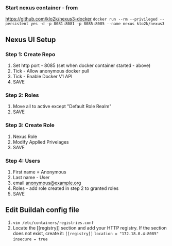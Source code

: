 ### Start nexus container - from 
https://github.com/klo2k/nexus3-docker
`docker run --rm --privileged --persistent yes -d -p 8081:8081 -p 8085:8085 --name nexus klo2k/nexus3`

## Nexus UI Setup
### Step 1: Create Repo
1. Set http port - 8085 (set when docker container started - above)
2. Tick - Allow anonymous docker pull
3. Tick - Enable Docker V1 API
4. SAVE

### Step 2: Roles
1. Move all to active except "Default Role Realm"
2. SAVE

### Step 3: Create Role
1. Nexus Role
2. Modify Applied Privelages
3. SAVE

### Step 4: Users
1. First name = Anonymous
2. Last name - User
3. email anonymous@example.org
4. Roles - add role created in step 2 to granted roles
5. SAVE


## Edit Buildah config file
1. `vim /etc/containers/registries.conf`
2. Locate the [[registry]] section and add your HTTP registry. If the section does not exist, create it:
    `[[registry]]`
    `location = "172.18.0.4:8085"`
    `insecure = true`
